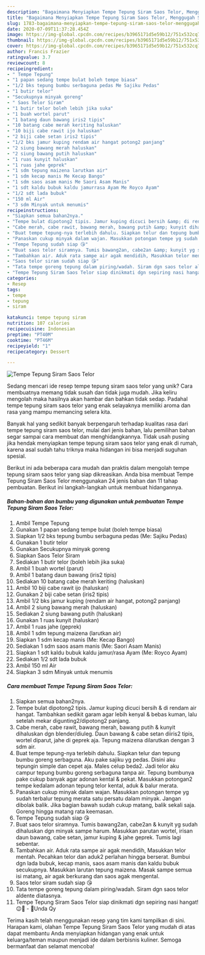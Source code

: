 ```yaml
---
description: "Bagaimana Menyiapkan Tempe Tepung Siram Saos Telor, Menggugah Selera"
title: "Bagaimana Menyiapkan Tempe Tepung Siram Saos Telor, Menggugah Selera"
slug: 1783-bagaimana-menyiapkan-tempe-tepung-siram-saos-telor-menggugah-selera
date: 2020-07-09T11:37:28.454Z
image: https://img-global.cpcdn.com/recipes/b3965171d5e59b12/751x532cq70/tempe-tepung-siram-saos-telor-foto-resep-utama.jpg
thumbnail: https://img-global.cpcdn.com/recipes/b3965171d5e59b12/751x532cq70/tempe-tepung-siram-saos-telor-foto-resep-utama.jpg
cover: https://img-global.cpcdn.com/recipes/b3965171d5e59b12/751x532cq70/tempe-tepung-siram-saos-telor-foto-resep-utama.jpg
author: Francis Frazier
ratingvalue: 3.7
reviewcount: 8
recipeingredient:
- " Tempe Tepung"
- "1 papan sedang tempe bulat boleh tempe biasa"
- "1/2 bks tepung bumbu serbaguna pedas Me Sajiku Pedas"
- "1 butir telor"
- "Secukupnya minyak goreng"
- " Saos Telor Siram"
- "1 butir telor boleh lebih jika suka"
- "1 buah wortel parut"
- "1 batang daun bawang iris2 tipis"
- "10 batang cabe merah keriting haluskan"
- "10 biji cabe rawit ijo haluskan"
- "2 biji cabe setan iris2 tipis"
- "1/2 bks jamur kuping rendam air hangat potong2 panjang"
- "2 siung bawang merah haluskan"
- "2 siung bawang putih haluskan"
- "1 ruas kunyit haluskan"
- "1 ruas jahe geprek"
- "1 sdm tepung maizena larutkan air"
- "1 sdm kecap manis Me Kecap Bango"
- "1 sdm saos asam manis Me Saori Asam Manis"
- "1 sdt kaldu bubuk kaldu jamurrasa Ayam Me Royco Ayam"
- "1/2 sdt lada bubuk"
- "150 ml Air"
- "3 sdm Minyak untuk menumis"
recipeinstructions:
- "Siapkan semua bahan2nya."
- "Tempe bulat dipotong2 tipis. Jamur kuping dicuci bersih &amp; di rendam air hangat. Tambahkan sedikit garam agar lebih kenyal &amp; bebas kuman, lalu setelah mekar digunting2/dipotong2 panjang."
- "Cabe merah, cabe rawit, bawang merah, bawang putih &amp; kunyit dihaluskan dgn blender/diuleg. Daun bawang &amp; cabe setan diiris2 tipis, wortel diparut, jahe di geprek aja. Tepung maizena dilarutkan dengan 3 sdm air."
- "Buat tempe tepung-nya terlebih dahulu. Siapkan telur dan tepung bumbu goreng serbaguna. Aku pake sajiku yg pedas. Disini aku tepungin simple dan cepet aja. Males celup beda2. Jadi telor aku campur tepung bumbu goreng serbaguna tanpa air. Tepung bumbunya pake cukup banyak agar adonan kental &amp; pekat. Masukkan potongan2 tempe kedalam adonan tepung telor kental, aduk &amp; balur merata."
- "Panaskan cukup minyak dalam wajan. Masukkan potongan tempe yg sudah terbalur tepung merata satu persatu dalam minyak. Jangan dibolak balik. Jika bagian bawah sudah cukup matang, balik sekali saja. Goreng hingga matang rata keemasan."
- "Tempe Tepung sudah siap 😘"
- "Buat saos telor siramnya. Tumis bawang2an, cabe2an &amp; kunyit yg sudah dihaluskan dgn minyak sampe harum. Masukkan parutan wortel, irisan daun bawang, cabe setan, jamur kuping &amp; jahe geprek. Tumis lagi sebentar."
- "Tambahkan air. Aduk rata sampe air agak mendidih, Masukkan telor mentah. Pecahkan telor dan aduk2 perlahan hingga berserat. Bumbui dgn lada bubuk, kecap manis, saos asam manis dan kaldu bubuk secukupnya. Masukkan larutan tepung maizena. Masak sampe semua isi matang, air agak berkurang dan saos agak mengental."
- "Saos telor siram sudah siap 😘"
- "Tata tempe goreng tepung dalam piring/wadah. Siram dgn saos telor aldente diatasnya."
- "Tempe Tepung Siram Saos Telor siap dinikmati dgn sepiring nasi hangat! 😉🍛 - 🌻Unda Qy"
categories:
- Resep
tags:
- tempe
- tepung
- siram

katakunci: tempe tepung siram 
nutrition: 107 calories
recipecuisine: Indonesian
preptime: "PT40M"
cooktime: "PT46M"
recipeyield: "1"
recipecategory: Dessert

---
```



![Tempe Tepung Siram Saos Telor](https://img-global.cpcdn.com/recipes/b3965171d5e59b12/751x532cq70/tempe-tepung-siram-saos-telor-foto-resep-utama.jpg)

Sedang mencari ide resep tempe tepung siram saos telor yang unik? Cara membuatnya memang tidak susah dan tidak juga mudah. Jika keliru mengolah maka hasilnya akan hambar dan bahkan tidak sedap. Padahal tempe tepung siram saos telor yang enak selayaknya memiliki aroma dan rasa yang mampu memancing selera kita.



Banyak hal yang sedikit banyak berpengaruh terhadap kualitas rasa dari tempe tepung siram saos telor, mulai dari jenis bahan, lalu pemilihan bahan segar sampai cara membuat dan menghidangkannya. Tidak usah pusing jika hendak menyiapkan tempe tepung siram saos telor yang enak di rumah, karena asal sudah tahu triknya maka hidangan ini bisa menjadi suguhan spesial.


Berikut ini ada beberapa cara mudah dan praktis dalam mengolah tempe tepung siram saos telor yang siap dikreasikan. Anda bisa membuat Tempe Tepung Siram Saos Telor menggunakan 24 jenis bahan dan 11 tahap pembuatan. Berikut ini langkah-langkah untuk membuat hidangannya.

<!--inarticleads1-->

##### Bahan-bahan dan bumbu yang digunakan untuk pembuatan Tempe Tepung Siram Saos Telor:

1. Ambil  Tempe Tepung
1. Gunakan 1 papan sedang tempe bulat (boleh tempe biasa)
1. Siapkan 1/2 bks tepung bumbu serbaguna pedas (Me: Sajiku Pedas)
1. Gunakan 1 butir telor
1. Gunakan Secukupnya minyak goreng
1. Siapkan  Saos Telor Siram
1. Sediakan 1 butir telor (boleh lebih jika suka)
1. Ambil 1 buah wortel (parut)
1. Ambil 1 batang daun bawang (iris2 tipis)
1. Sediakan 10 batang cabe merah keriting (haluskan)
1. Ambil 10 biji cabe rawit ijo (haluskan)
1. Gunakan 2 biji cabe setan (iris2 tipis)
1. Ambil 1/2 bks jamur kuping (rendam air hangat, potong2 panjang)
1. Ambil 2 siung bawang merah (haluskan)
1. Sediakan 2 siung bawang putih (haluskan)
1. Gunakan 1 ruas kunyit (haluskan)
1. Ambil 1 ruas jahe (geprek)
1. Ambil 1 sdm tepung maizena (larutkan air)
1. Siapkan 1 sdm kecap manis (Me: Kecap Bango)
1. Sediakan 1 sdm saos asam manis (Me: Saori Asam Manis)
1. Siapkan 1 sdt kaldu bubuk kaldu jamur/rasa Ayam (Me: Royco Ayam)
1. Sediakan 1/2 sdt lada bubuk
1. Ambil 150 ml Air
1. Siapkan 3 sdm Minyak untuk menumis




<!--inarticleads2-->

##### Cara membuat Tempe Tepung Siram Saos Telor:

1. Siapkan semua bahan2nya.
1. Tempe bulat dipotong2 tipis. Jamur kuping dicuci bersih &amp; di rendam air hangat. Tambahkan sedikit garam agar lebih kenyal &amp; bebas kuman, lalu setelah mekar digunting2/dipotong2 panjang.
1. Cabe merah, cabe rawit, bawang merah, bawang putih &amp; kunyit dihaluskan dgn blender/diuleg. Daun bawang &amp; cabe setan diiris2 tipis, wortel diparut, jahe di geprek aja. Tepung maizena dilarutkan dengan 3 sdm air.
1. Buat tempe tepung-nya terlebih dahulu. Siapkan telur dan tepung bumbu goreng serbaguna. Aku pake sajiku yg pedas. Disini aku tepungin simple dan cepet aja. Males celup beda2. Jadi telor aku campur tepung bumbu goreng serbaguna tanpa air. Tepung bumbunya pake cukup banyak agar adonan kental &amp; pekat. Masukkan potongan2 tempe kedalam adonan tepung telor kental, aduk &amp; balur merata.
1. Panaskan cukup minyak dalam wajan. Masukkan potongan tempe yg sudah terbalur tepung merata satu persatu dalam minyak. Jangan dibolak balik. Jika bagian bawah sudah cukup matang, balik sekali saja. Goreng hingga matang rata keemasan.
1. Tempe Tepung sudah siap 😘
1. Buat saos telor siramnya. Tumis bawang2an, cabe2an &amp; kunyit yg sudah dihaluskan dgn minyak sampe harum. Masukkan parutan wortel, irisan daun bawang, cabe setan, jamur kuping &amp; jahe geprek. Tumis lagi sebentar.
1. Tambahkan air. Aduk rata sampe air agak mendidih, Masukkan telor mentah. Pecahkan telor dan aduk2 perlahan hingga berserat. Bumbui dgn lada bubuk, kecap manis, saos asam manis dan kaldu bubuk secukupnya. Masukkan larutan tepung maizena. Masak sampe semua isi matang, air agak berkurang dan saos agak mengental.
1. Saos telor siram sudah siap 😘
1. Tata tempe goreng tepung dalam piring/wadah. Siram dgn saos telor aldente diatasnya.
1. Tempe Tepung Siram Saos Telor siap dinikmati dgn sepiring nasi hangat! 😉🍛 - 🌻Unda Qy




Terima kasih telah menggunakan resep yang tim kami tampilkan di sini. Harapan kami, olahan Tempe Tepung Siram Saos Telor yang mudah di atas dapat membantu Anda menyiapkan hidangan yang enak untuk keluarga/teman maupun menjadi ide dalam berbisnis kuliner. Semoga bermanfaat dan selamat mencoba!

